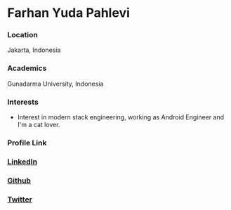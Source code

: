 # Farhan Yuda Pahlevi

### Location

Jakarta, Indonesia

### Academics

Gunadarma University, Indonesia

### Interests

- Interest in modern stack engineering, working as Android Engineer and I'm a cat lover.    

### Profile Link

### [LinkedIn](https://www.linkedin.com/in/pahlevikun/)
### [Github](https://github.com/pahlevikun)
### [Twitter](https://twitter.com/pahlevikun)
